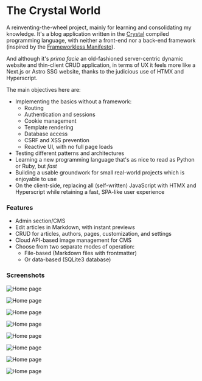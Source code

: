 # The Crystal World

A reinventing-the-wheel project, mainly for learning and consolidating my knowledge. It's a blog application written in the [Crystal](https://crystal-lang.org/) compiled programming language, with neither a front-end nor a back-end framework (inspired by the [Frameworkless Manifesto](https://github.com/frameworkless-movement/manifesto)).

And although it's _prima facie_ an old-fashioned server-centric dynamic website and thin-client CRUD application, in terms of UX it feels more like a Next.js or Astro SSG website, thanks to the judicious use of HTMX and Hyperscript.

The main objectives here are:

- Implementing the basics without a framework:
  - Routing
  - Authentication and sessions
  - Cookie management
  - Template rendering
  - Database access
  - CSRF and XSS prevention
  - Reactive UI, with no full page loads
- Testing different patterns and architectures
- Learning a new programming language that's as nice to read as Python or Ruby, but _fast_
- Building a usable groundwork for small real-world projects which is enjoyable to use
- On the client-side, replacing all (self-written) JavaScript with HTMX and Hyperscript while retaining a fast, SPA-like user experience

### Features

- Admin section/CMS
- Edit articles in Markdown, with instant previews
- CRUD for articles, authors, pages, customization, and settings
- Cloud API-based image management for CMS
- Choose from two separate modes of operation:
  - File-based (Markdown files with frontmatter)
  - Or data-based (SQLite3 database)

### Screenshots

![Home page](./screenshots/Screenshot-from-2023-12-01-14-50-03.png)

![Home page](./screenshots/Screenshot-from-2023-12-01-14-52-16.png)

![Home page](./screenshots/Screenshot-from-2023-12-01-14-33-56.png)

![Home page](./screenshots/Screenshot-from-2023-12-01-14-33-14.png)

![Home page](./screenshots/Screenshot-from-2023-12-01-14-35-40.png)

![Home page](./screenshots/Screenshot-from-2023-12-01-14-39-08.png)

![Home page](./screenshots/Screenshot-from-2023-12-01-14-39-19.png)

![Home page](./screenshots/Screenshot-from-2023-12-01-14-33-24.png)
